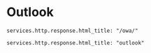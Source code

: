 # Outlook

```
services.http.response.html_title: "/owa/"

services.http.response.html_title: "outlook"
```